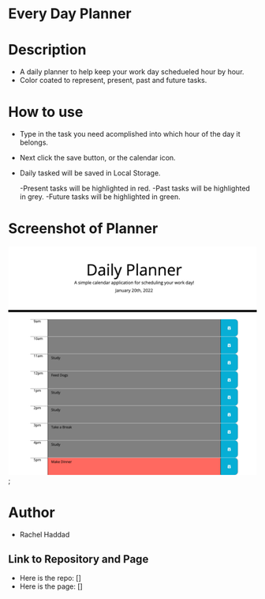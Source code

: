 # Every Day Planner

# Description

- A daily planner to help keep your work day schedueled hour by hour.
- Color coated to represent, present, past and future tasks.

# How to use

- Type in the task you need acomplished into which hour of the day it belongs.
- Next click the save button, or the calendar icon.
- Daily tasked will be saved in Local Storage.

  -Present tasks will be highlighted in red.
  -Past tasks will be highlighted in grey.
  -Future tasks will be highlighted in green.

# Screenshot of Planner

![Screenshot of Planner](./assets/images/_Users_rachelyarkony_code_hw5_index.html.png);

# Author

- Rachel Haddad

## Link to Repository and Page

- Here is the repo: []
- Here is the page: []
